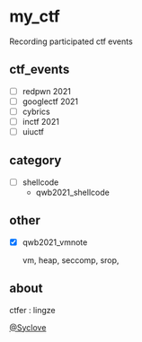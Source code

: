 # my_ctf

Recording participated ctf events

## ctf_events

- [ ] redpwn 2021
- [ ] googlectf 2021 
- [ ] cybrics
- [ ] inctf 2021
- [ ] uiuctf

## category

- [ ] shellcode 
    * qwb2021_shellcode 

## other

- [x] qwb2021_vmnote

    vm, heap, seccomp, srop, 

## about

ctfer : lingze 

[@Syclove](https://ctftime.org/team/455)

